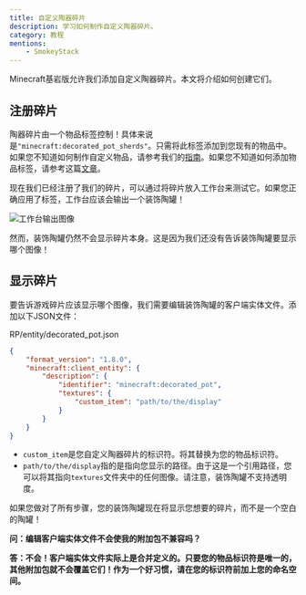 ```yaml
---
title: 自定义陶器碎片
description: 学习如何制作自定义陶器碎片。
category: 教程
mentions:
    - SmokeyStack
---
```


Minecraft基岩版允许我们添加自定义陶器碎片。本文将介绍如何创建它们。

## 注册碎片

陶器碎片由一个物品标签控制！具体来说是`"minecraft:decorated_pot_sherds"`。只需将此标签添加到您现有的物品中。如果您不知道如何制作自定义物品，请参考我们的[指南](/items/items-intro.md)。如果您不知道如何添加物品标签，请参考这篇[文章](/items/item-tags.md)。

现在我们已经注册了我们的碎片，可以通过将碎片放入工作台来测试它。如果您正确应用了标签，工作台应该会输出一个装饰陶罐！

![工作台输出图像](/assets/images/items/custom-pottery-sherd/crafting.png)

然而，装饰陶罐仍然不会显示碎片本身。这是因为我们还没有告诉装饰陶罐要显示哪个图像！

## 显示碎片

要告诉游戏碎片应该显示哪个图像，我们需要编辑装饰陶罐的客户端实体文件。添加以下JSON文件：

<CodeHeader>RP/entity/decorated_pot.json</CodeHeader>

```json
{
    "format_version": "1.8.0",
    "minecraft:client_entity": {
        "description": {
            "identifier": "minecraft:decorated_pot",
            "textures": {
                "custom_item": "path/to/the/display"
            }
        }
    }
}
```

- `custom_item`是您自定义陶器碎片的标识符。将其替换为您的物品标识符。
- `path/to/the/display`指的是指向您显示的路径。由于这是一个引用路径，您可以将其指向`textures`文件夹中的任何图像。请注意，装饰陶罐不支持透明度。

如果您做对了所有步骤，您的装饰陶罐现在将显示您想要的碎片，而不是一个空白的陶罐！

**问：编辑客户端实体文件不会使我的附加包不兼容吗？**

**答：不会！客户端实体文件实际上是合并定义的。只要您的物品标识符是唯一的，其他附加包就不会覆盖它们！作为一个好习惯，请在您的标识符前加上您的命名空间。**